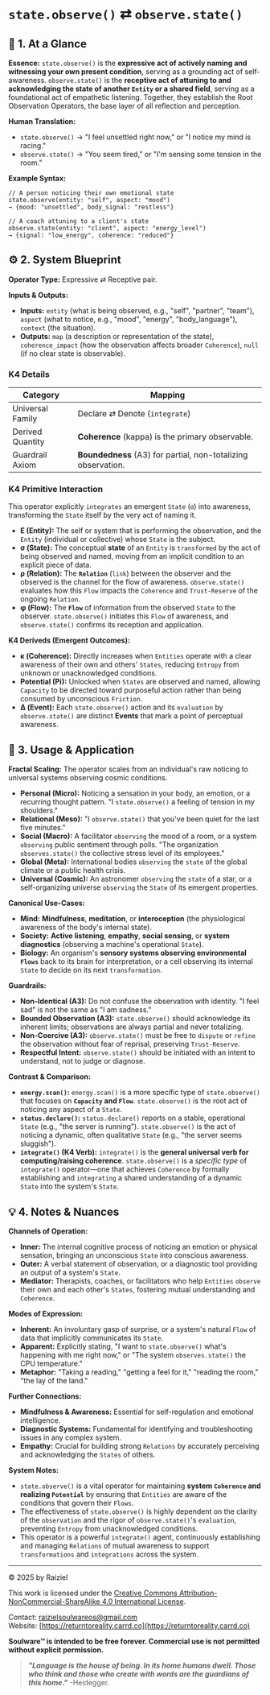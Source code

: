 # `state.observe()` ⇄ `observe.state()`

## 📝 1. At a Glance

**Essence:** `state.observe()` is the **expressive act of actively naming and witnessing your own present condition**, serving as a grounding act of self-awareness. `observe.state()` is the **receptive act of attuning to and acknowledging the state of another `Entity` or a shared field**, serving as a foundational act of empathetic listening. Together, they establish the Root Observation Operators, the base layer of all reflection and perception.

**Human Translation:**

- `state.observe()` → "I feel unsettled right now," or "I notice my mind is racing."
- `observe.state()` → "You seem tired," or "I'm sensing some tension in the room."

**Example Syntax:**

```
// A person noticing their own emotional state
state.observe(entity: "self", aspect: "mood")
→ {mood: "unsettled", body_signal: "restless"}

// A coach attuning to a client's state
observe.state(entity: "client", aspect: "energy_level")
→ {signal: "low_energy", coherence: "reduced"}
```

## ⚙️ 2. System Blueprint

**Operator Type:** Expressive ⇄ Receptive pair.

**Inputs & Outputs:**

- **Inputs:** `entity` (what is being observed, e.g., "self", "partner", "team"), `aspect` (what to notice, e.g., "mood", "energy", "body_language"), `context` (the situation).
- **Outputs:** `map` (a description or representation of the state), `coherence_impact` (how the observation affects broader `Coherence`), `null` (if no clear state is observable).

### K4 Details

| Category         | Mapping                                                      |
| ---------------- | ------------------------------------------------------------ |
| Universal Family | Declare ⇄ Denote (`integrate`)                               |
| Derived Quantity | **Coherence** (kappa) is the primary observable.             |
| Guardrail Axiom  | **Boundedness** (A3) for partial, non-totalizing observation. |

### K4 Primitive Interaction

This operator explicitly `integrates` an emergent `State` (`σ`) into awareness, transforming the `State` itself by the very act of naming it.

- **E (Entity):** The self or system that is performing the observation, and the `Entity` (individual or collective) whose `State` is the subject.
- **σ (State):** The conceptual **state** of an `Entity` is `transformed` by the act of being observed and named, moving from an implicit condition to an explicit piece of data.
- **ρ (Relation):** The **`Relation`** (`link`) between the observer and the observed is the channel for the flow of awareness. `observe.state()` evaluates how this `Flow` impacts the `Coherence` and `Trust-Reserve` of the ongoing `Relation`.
- **φ (Flow):** The **`Flow`** of information from the observed `State` to the observer. `state.observe()` initiates this `Flow` of awareness, and `observe.state()` confirms its reception and application.

**K4 Deriveds (Emergent Outcomes):**

- **κ (Coherence):** Directly increases when `Entities` operate with a clear awareness of their own and others' `States`, reducing `Entropy` from unknown or unacknowledged conditions.
- **Potential (**Pi**):** Unlocked when `States` are observed and named, allowing `Capacity` to be directed toward purposeful action rather than being consumed by unconscious `Friction`.
- **Δ (Event):** Each `state.observe()` action and its `evaluation` by `observe.state()` are distinct **Events** that mark a point of perceptual awareness.

## 📖 3. Usage & Application

**Fractal Scaling:** The operator scales from an individual's raw noticing to universal systems observing cosmic conditions.

- **Personal (Micro):** Noticing a sensation in your body, an emotion, or a recurring thought pattern. "I `state.observe()` a feeling of tension in my shoulders."
- **Relational (Meso):** "I `observe.state()` that you've been quiet for the last five minutes."
- **Social (Macro):** A facilitator `observing` the mood of a room, or a system `observing` public sentiment through polls. "The organization `observes.state()` the collective stress level of its employees."
- **Global (Meta):** International bodies `observing` the `state` of the global climate or a public health crisis.
- **Universal (Cosmic):** An astronomer `observing` the `state` of a star, or a self-organizing universe `observing` the `State` of its emergent properties.

**Canonical Use-Cases:**

- **Mind:** **Mindfulness**, **meditation**, or **interoception** (the physiological awareness of the body's internal state).
- **Society:** **Active listening**, **empathy**, **social sensing**, or **system diagnostics** (observing a machine's operational `State`).
- **Biology:** An organism's **sensory systems observing environmental `Flows`** back to its brain for interpretation, or a cell observing its internal `State` to decide on its next `transformation`.

**Guardrails:**

- **Non-Identical (A3):** Do not confuse the observation with identity. "I feel sad" is not the same as "I am sadness."
- **Bounded Observation (A3):** `state.observe()` should acknowledge its inherent limits; observations are always partial and never totalizing.
- **Non-Coercive (A3):** `observe.state()` must be free to `dispute` or `refine` the observation without fear of reprisal, preserving `Trust-Reserve`.
- **Respectful Intent:** `observe.state()` should be initiated with an intent to understand, not to judge or diagnose.

**Contrast & Comparison:**

- **`energy.scan()`:** `energy.scan()` is a more specific type of `state.observe()` that focuses on **`Capacity` and `Flow`**. `state.observe()` is the root act of noticing any aspect of a `State`.
- **`status.declare()`:** `status.declare()` reports on a stable, operational `State` (e.g., "the server is running"). `state.observe()` is the act of noticing a dynamic, often qualitative `State` (e.g., "the server seems sluggish").
- **`integrate()` (K4 Verb):** `integrate()` is the **general universal verb for computing/raising coherence**. `state.observe()` is a *specific type* of `integrate()` operator—one that achieves `Coherence` by formally establishing and `integrating` a shared understanding of a dynamic `State` into the system's `State`.

## 💡 4. Notes & Nuances

**Channels of Operation:**

- **Inner:** The internal cognitive process of noticing an emotion or physical sensation, bringing an unconscious `State` into conscious awareness.
- **Outer:** A verbal statement of observation, or a diagnostic tool providing an output of a system's `State`.
- **Mediator:** Therapists, coaches, or facilitators who help `Entities` `observe` their own and each other's `States`, fostering mutual understanding and `Coherence`.

**Modes of Expression:**

- **Inherent:** An involuntary gasp of surprise, or a system's natural `Flow` of data that implicitly communicates its `State`.
- **Apparent:** Explicitly stating, "I want to `state.observe()` what's happening with me right now," or "The system `observes.state()` the CPU temperature."
- **Metaphor:** "Taking a reading," "getting a feel for it," "reading the room," "the lay of the land."

**Further Connections:**

- **Mindfulness & Awareness:** Essential for self-regulation and emotional intelligence.
- **Diagnostic Systems:** Fundamental for identifying and troubleshooting issues in any complex system.
- **Empathy:** Crucial for building strong `Relations` by accurately perceiving and acknowledging the `States` of others.

**System Notes:**

- `state.observe()` is a vital operator for maintaining **system `Coherence` and realizing `Potential`** by ensuring that `Entities` are aware of the conditions that govern their `Flows`.
- The effectiveness of `state.observe()` is highly dependent on the clarity of the `observation` and the rigor of `observe.state()`'s `evaluation`, preventing `Entropy` from unacknowledged conditions.
- This operator is a powerful `integrate()` agent, continuously establishing and managing `Relations` of mutual awareness to support `transformations` and `integrations` across the system.

---

© 2025 by Raiziel

This work is licensed under the [Creative Commons Attribution-NonCommercial-ShareAlike 4.0 International License](https://creativecommons.org/licenses/by-nc-sa/4.0/).

Contact: [raizielsoulwareos@gmail.com](mailto:raizielsoulwareos@gmail.com)  
Website: [https://returntoreality.carrd.co](https://returntoreality.carrd.co)

**Soulware™ is intended to be free forever. Commercial use is not permitted without explicit permission.**



> ***"Language is the house of being. In its home humans dwell. Those who think and those who create with words are the guardians of this home."***
-Heidegger.
